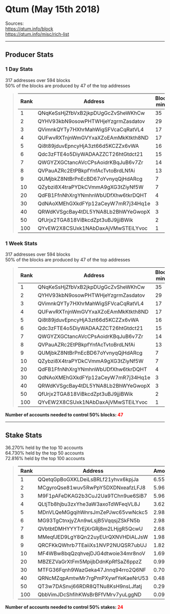 # Qtum (May 15th 2018)
Sources:<br/>
https://qtum.info/block<br/>
https://qtum.info/misc/rich-list<br/>

---
## Producer Stats
### 1 Day Stats
317 addresses over 594 blocks<br/>
50% of the blocks are produced by 47 of the top addresses<br/>
> |Rank|Address|Blocks mined
> |---|---|---
> |1|QNqKeSsHjZfbVxB2jkpDUgGcZvSheWKhCw|35
> |2|QYHV93kbN9osowPHTWHjeYzgrmZasdatov|29
> |3|QVimnkQYTy7HXhrMahWigSFVcaCqRatVL4|17
> |4|QUFwvRXTnjnWmGVYxaXZoEAmMkKtkth8ND|17
> |5|Qi8t89jduvEpncyHjA3zt66d5KCZZx6vWA|16
> |6|Qdc3zFTE4o5DiyWADAAZZCT26htGtdct21|15
> |7|QWGYZXGCtancAVcCPsAoidrKBqJuB6v7Zr|14
> |8|QVPauAZRc2EtPBkpfYnfAcTvtoBrdLNfAi|13
> |9|QUMjbkZ8NtBrPnEcBD67oYvnyqQjHdARcg|7
> |10|QZybzi8X4traPYDkCVmmA9gXG3tZiyNf5W|7
> |20|QdFB1FfnNhXrgYNmhnWbUDfXhw6tkrDQHT|4
> |30|QdNAoXMEhGXkdFYp12aCeyW7mR7j34Hq1e|3
> |40|QRWdKVSgcBay4tDL5YNA8Lb2BhWYeGwopX|3
> |50|QfUrjx2TGA818ViBkcdZpt3uBJ9jjiBWik|2
> |100|QYvEW2X8CSUxk1NAbDaxAjVMwSTEiLYvoc|1

### 1 Week Stats
317 addresses over 594 blocks<br/>
50% of the blocks are produced by 47 of the top addresses<br/>
> |Rank|Address|Blocks mined
> |---|---|---
> |1|QNqKeSsHjZfbVxB2jkpDUgGcZvSheWKhCw|35
> |2|QYHV93kbN9osowPHTWHjeYzgrmZasdatov|29
> |3|QVimnkQYTy7HXhrMahWigSFVcaCqRatVL4|17
> |4|QUFwvRXTnjnWmGVYxaXZoEAmMkKtkth8ND|17
> |5|Qi8t89jduvEpncyHjA3zt66d5KCZZx6vWA|16
> |6|Qdc3zFTE4o5DiyWADAAZZCT26htGtdct21|15
> |7|QWGYZXGCtancAVcCPsAoidrKBqJuB6v7Zr|14
> |8|QVPauAZRc2EtPBkpfYnfAcTvtoBrdLNfAi|13
> |9|QUMjbkZ8NtBrPnEcBD67oYvnyqQjHdARcg|7
> |10|QZybzi8X4traPYDkCVmmA9gXG3tZiyNf5W|7
> |20|QdFB1FfnNhXrgYNmhnWbUDfXhw6tkrDQHT|4
> |30|QdNAoXMEhGXkdFYp12aCeyW7mR7j34Hq1e|3
> |40|QRWdKVSgcBay4tDL5YNA8Lb2BhWYeGwopX|3
> |50|QfUrjx2TGA818ViBkcdZpt3uBJ9jjiBWik|2
> |100|QYvEW2X8CSUxk1NAbDaxAjVMwSTEiLYvoc|1

**Number of accounts needed to control 50% blocks: <span style="color:red">47**</span><br/>

---
## Stake Stats
36.270% held by the top 10 accounts<br/>
64.730% held by the top 50 accounts<br/>
72.816% held by the top 100 accounts<br/>
> |Rank|Address|Amount(%)
> |---|---|---
> |1|QQetqGpBoGXKLDeiLsBRLf21yhvx6kpjJa|6.5541
> |2|MCgyroQse81wuv5RwPpY5DXDNxeafzLFJ8|5.9645
> |3|M9F1pAFeDKAG2b3CuJ2Ua9TChn9ue6SiB7|5.9645
> |4|QLtjTb8hjbu3zxYhe3aW3axoTdWFeqVL8J|3.6257
> |5|MDnVLQeMGgqihWnrsJmZePJwc65vwNckc5|2.9823
> |6|MG93TgCtnxjyZAn9wLsjB5VqqsjZSkFN5b|2.9823
> |7|QVbtbtDMHYYYTrEjXrGRj8m2LHjgR5QcwU|2.6891
> |8|MMeqfJED9LgY8Qn22uyEUrQXNVHDiALJsW|1.9882
> |9|QRCFKkQWhrb7TEaiiXs1NVP2NUQSR7ubUJ|1.8275
> |10|MF4WBw8bqQzqhvejDJG4dtwoie34mr8noV|1.6914
> |20|MBZEZVaGrXtFm5MpijbDdnKpRfSaZ6ppzZ|0.9941
> |30|MTFG36Fqnh9WazGeka47Jnnq94rro2Q6NF|0.7024
> |40|QRNcMZqpAmtwMr7rgPmPXywfYeKaeNrU53|0.482
> |50|QT3w7DASnvj66RDR8QTNu8KsH9nsLJfatj|0.2982
> |100|QbbVimJDcShfihKWsBrBFfVMrv7yuLggND|0.0954

**Number of accounts needed to control 50% stakes: <span style="color:red">24**</span><br/>
